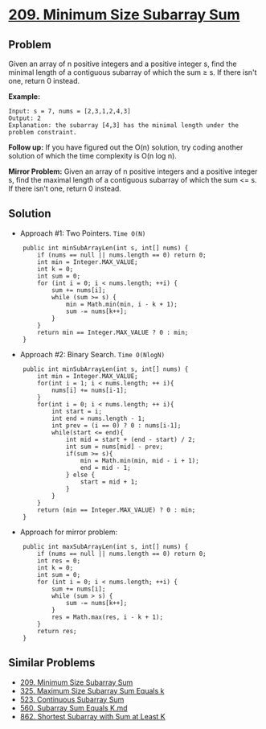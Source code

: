# <a href='https://leetcode.com/problems/minimum-size-subarray-sum/'>209. Minimum Size Subarray Sum</a>

## Problem
Given an array of n positive integers and a positive integer s, find the minimal length of a contiguous subarray of
which the sum ≥ s. If there isn't one, return 0 instead.

<strong>Example:</strong> 
```
Input: s = 7, nums = [2,3,1,2,4,3]
Output: 2
Explanation: the subarray [4,3] has the minimal length under the problem constraint.
```

<strong>Follow up:</strong>
If you have figured out the O(n) solution, try coding another solution of which the time complexity is O(n log n). 

<strong>Mirror Problem:</strong>
Given an array of n positive integers and a positive integer s, find the maximal length of a contiguous subarray of
which the sum <= s. If there isn't one, return 0 instead.

## Solution 
- Approach #1: Two Pointers. ```Time O(N)```
```
    public int minSubArrayLen(int s, int[] nums) {
        if (nums == null || nums.length == 0) return 0;
        int min = Integer.MAX_VALUE;
        int k = 0;
        int sum = 0;
        for (int i = 0; i < nums.length; ++i) {
            sum += nums[i];
            while (sum >= s) {
                min = Math.min(min, i - k + 1);
                sum -= nums[k++];
            }
        }
        return min == Integer.MAX_VALUE ? 0 : min;
    }
```

- Approach #2: Binary Search. ```Time O(NlogN)```
```
    public int minSubArrayLen(int s, int[] nums) {
        int min = Integer.MAX_VALUE;
        for(int i = 1; i < nums.length; ++ i){
            nums[i] += nums[i-1];
        }
        for(int i = 0; i < nums.length; ++ i){
            int start = i;
            int end = nums.length - 1;
            int prev = (i == 0) ? 0 : nums[i-1];
            while(start <= end){
                int mid = start + (end - start) / 2;
                int sum = nums[mid] - prev;
                if(sum >= s){
                    min = Math.min(min, mid - i + 1);
                    end = mid - 1;
                } else {
                    start = mid + 1;
                }
            }
        }
        return (min == Integer.MAX_VALUE) ? 0 : min;
    }
```

- Approach for mirror problem:
```
    public int maxSubArrayLen(int s, int[] nums) {
        if (nums == null || nums.length == 0) return 0;
        int res = 0;
        int k = 0;
        int sum = 0;
        for (int i = 0; i < nums.length; ++i) {
            sum += nums[i];
            while (sum > s) {
                sum -= nums[k++];
            }
            res = Math.max(res, i - k + 1);
        }
        return res;
    }
```

## Similar Problems
- <a href='https://github.com/DongZhuoran/LeetCode/blob/master/problems/209.%20Minimum%20Size%20Subarray%20Sum.md'>209. Minimum Size Subarray Sum</a>
- <a href='https://github.com/DongZhuoran/LeetCode/blob/master/problems/325.%20Maximum%20Size%20Subarray%20Sum%20Equals%20k.md'>325. Maximum Size Subarray Sum Equals k</a>
- <a href='https://github.com/DongZhuoran/LeetCode/blob/master/problems/523.%20Continuous%20Subarray%20Sum.md'>523. Continuous Subarray Sum</a>
- <a href='https://github.com/DongZhuoran/LeetCode/blob/master/problems/560.%20Subarray%20Sum%20Equals%20K.md'>560. Subarray Sum Equals K.md</a>
- <a href='https://github.com/DongZhuoran/LeetCode/blob/master/problems/862.%20Shortest%20Subarray%20with%20Sum%20at%20Least%20K.md'>862. Shortest Subarray with Sum at Least K</a>
